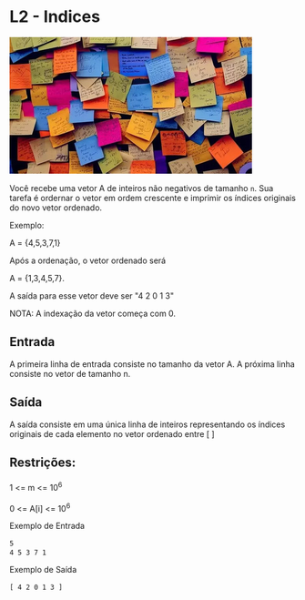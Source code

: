 # L2 - Indices

![](cover.jpg)

Você recebe uma vetor A de inteiros não negativos de tamanho `n`. Sua tarefa é ordernar o vetor em ordem crescente e imprimir os índices originais do novo vetor ordenado.

Exemplo:

A = {4,5,3,7,1}

Após a ordenação, o vetor ordenado será 

A = {1,3,4,5,7}.

A saída para esse vetor deve ser "4 2 0 1 3"

NOTA: A indexação da vetor começa com 0.


## Entrada 

A primeira linha de entrada consiste no tamanho da vetor A. A próxima linha consiste no vetor de tamanho n.

## Saída

A saída consiste em uma única linha de inteiros
representando os índices originais de cada elemento no vetor ordenado entre [ ]

## Restrições:

1 <= m <= 10<sup>6<sup>

0 <= A[i] <= 10<sup>6<sup>

Exemplo de Entrada
```
5
4 5 3 7 1
```

Exemplo de Saída
```
[ 4 2 0 1 3 ]
``` 







